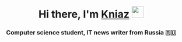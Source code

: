 <h1 align="center">Hi there, I'm <a href="https://daniilshat.ru/" target="_blank">Kniaz</a> 
<img src="https://github.com/blackcater/blackcater/raw/main/images/Hi.gif" height="32"/></h1>
<h3 align="center">Computer science student, IT news writer from Russia 🇷🇺</h3>